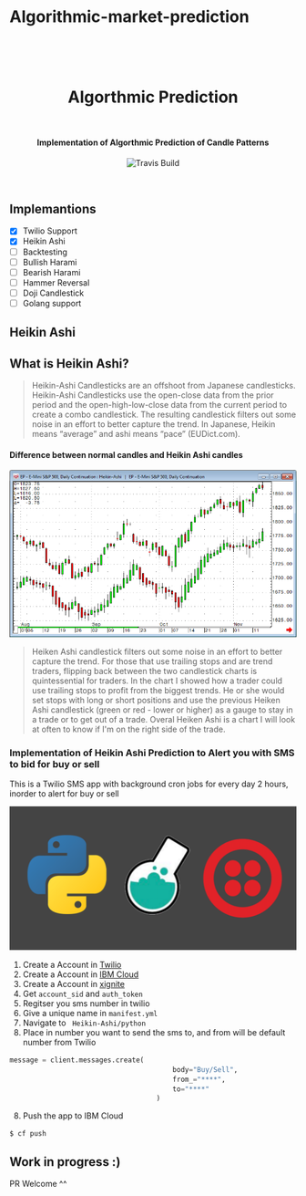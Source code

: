 # Algorithmic-market-prediction

<h1 align="center">
  <br>
  <a href="https://github.com/SaifRehman/algorithmic-market-prediction.git"><img src="https://i.ytimg.com/vi/fv5Uk37457M/maxresdefault.jpg" alt="" width=""></a>
  <br>
      Algorthmic Prediction
  <br>
  <br>
</h1>

<h4 align="center">Implementation of Algorthmic Prediction of Candle Patterns</h4>

<p align="center">
  <a>
    <img src="https://img.shields.io/travis/keppel/lotion/master.svg"
         alt="Travis Build">
  </a>
</p>
<br>

## Implemantions 
- [x] Twilio Support
- [x] Heikin Ashi
- [ ] Backtesting
- [ ] Bullish Harami
- [ ] Bearish Harami
- [ ] Hammer Reversal
- [ ] Doji Candlestick
- [ ] Golang support 

## Heikin Ashi

## What is Heikin Ashi? 
> Heikin-Ashi Candlesticks are an offshoot from Japanese candlesticks. Heikin-Ashi Candlesticks use the open-close data from the prior period and the open-high-low-close data from the current period to create a combo candlestick. The resulting candlestick filters out some noise in an effort to better capture the trend. In Japanese, Heikin means “average” and ashi means “pace” (EUDict.com).

#### Difference between normal candles and Heikin Ashi candles

![1](images/1.png)

> Heiken Ashi candlestick filters out some noise in an effort to better capture the trend. For those that use trailing stops and are trend traders, flipping back between the two candlestick charts is quintessential for traders. In the chart I showed how a trader could use trailing stops to profit from the biggest trends. He or she would set stops with long or short positions and use the previous Heiken Ashi candlestick (green or red - lower or higher) as a gauge to stay in a trade or to get out of a trade. Overal Heiken Ashi is a chart I will look at often to know if I'm on the right side of the trade. 

### Implementation of Heikin Ashi Prediction to Alert you with SMS to bid for buy or sell

This is a Twilio SMS app with background cron jobs for every day 2 hours, inorder to alert for buy or sell 

![2](images/2.png)

1. Create a Account in [Twilio](https://www.twilio.com/console)
2. Create a Account in [IBM Cloud](http://ibm.biz/ioblockchain)
3. Create a Account in [xignite](https://globalmetals.xignite.com)
4. Get ```account_sid``` and ```auth_token```
5. Regitser you sms number in twilio 
6. Give a unique name in ```manifest.yml```
7. Navigate to ``` Heikin-Ashi/python```
8. Place in number you want to send the sms to, and from will be default number from Twilio
```Python
message = client.messages.create(
                                        body="Buy/Sell",
                                        from_="****",
                                        to="****"
                                    )

```
8. Push the app to IBM Cloud
```
$ cf push
```

## Work in progress :)

PR Welcome ^^
